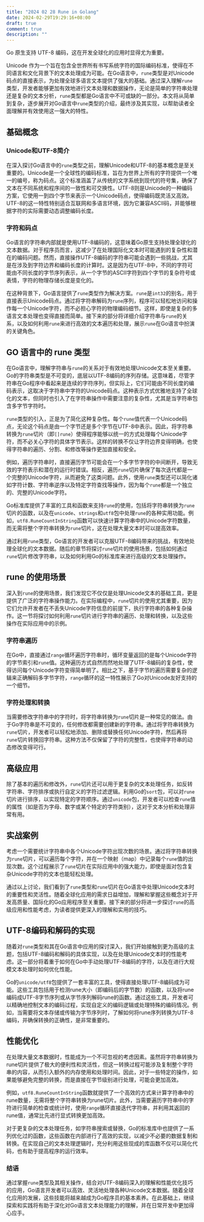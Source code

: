 ```yaml
---
title: "2024 02 28 Rune in Golang"
date: 2024-02-29T19:29:16+08:00
draft: true
comment: true
description: ""
---
```


Go 原生支持 UTF-8 编码，这在开发全球化的应用时显得尤为重要。

Unicode 作为一个旨在包含全世界所有书写系统字符的国际编码标准，使得在不同语言和文化背景下的文本处理成为可能。在Go语言中，`rune`类型是对Unicode码点的直接表示，为处理全球多语言文本提供了强大的基础。通过深入理解`rune`类型，开发者能够更加有效地进行文本处理和数据操作，无论是简单的字符串处理还是复杂的文本分析，`rune`类型都是Go语言中不可或缺的一部分。本文将从简单到复杂，逐步展开对Go语言中`rune`类型的介绍，最终涉及其实现，以帮助读者全面理解并有效使用这一强大的特性。

## 基础概念

### Unicode和UTF-8简介

在深入探讨Go语言中的`rune`类型之前，理解Unicode和UTF-8的基本概念是至关重要的。Unicode是一个全球性的编码标准，旨在为世界上所有的字符提供一个唯一的编号，称为码点。这个标准涵盖了从传统的文字系统到现代的符号集，确保了文本在不同系统和程序间的一致性和可交换性。UTF-8则是Unicode的一种编码方案，它使用一到四个字节来表示一个Unicode码点，使得编码既灵活又高效。UTF-8的这一特性特别适合互联网和多语言环境，因为它兼容ASCII码，并能够根据字符的实际需要动态调整编码长度。

### 字符和码点

Go语言的字符串内部就是使用UTF-8编码的，这意味着Go原生支持处理全球化的文本数据。对于程序员而言，这减少了在处理国际化文本时可能遇到的复杂性和潜在的编码问题。然而，直接操作UTF-8编码的字符串可能会遇到一些挑战，尤其是在涉及到字符边界和编码长度的计算时。这是因为在UTF-8中，不同的字符可能由不同长度的字节序列表示，从一个字节的ASCII字符到四个字节的复杂符号或表情，字符的物理存储长度是变化的。

在这种背景下，Go语言提供了`rune`类型作为解决方案。`rune`是`int32`的别名，用于直接表示Unicode码点。通过将字符串解码为`rune`序列，程序可以轻松地访问和操作每一个Unicode字符，而不必担心字符的物理编码细节。这样，即使是复杂的多语言文本处理也变得直接而简单。接下来的部分将详细介绍字符串与`rune`的关系，以及如何利用`rune`来进行高效的文本遍历和处理，展示`rune`在Go语言中扮演的关键角色。

## GO 语言中的 rune 类型

在Go语言中，理解字符串与`rune`的关系对于有效地处理Unicode文本至关重要。Go的字符串类型是不可变的，底层以UTF-8编码的序列存储。这意味着，尽管字符串在Go程序中看起来是连续的字符序列，但实际上，它们可能由不同长度的编码表示，这取决于字符串中字符的Unicode码点。这种表示方式优雅地支持了全球化的文本，但同时也引入了在字符串操作中需要注意的复杂性，尤其是当字符串包含多字节字符时。

`rune`类型的引入，正是为了简化这种复杂性。每个`rune`值代表一个Unicode码点，无论这个码点是由一个字节还是多个字节在UTF-8中表示。因此，将字符串转换为`rune`切片（即`[]rune`）使得程序能够以统一的方式处理每个Unicode字符，而不必关心字符的具体字节表示。这样的转换不仅让字符边界变得明确，也使得字符串的遍历、分割、和修改等操作更加直接和安全。

例如，遍历字符串时，直接遍历字节可能会在一个多字节字符的中间断开，导致无效的字符表示和潜在的运行时错误。相反，遍历`rune`切片确保了每次迭代都是一个完整的Unicode字符，从而避免了这类问题。此外，使用`rune`类型还可以简化诸如字符计数、字符串逆序以及特定字符查找等操作，因为每个`rune`都是一个独立的、完整的Unicode字符。

Go标准库提供了丰富的工具和函数来支持`rune`的使用，包括将字符串转换为`rune`切片的函数，以及在`unicode`、`strings`和`utf8`包中处理`rune`的各种实用功能。例如，`utf8.RuneCountInString`函数可以快速计算字符串中的Unicode字符数量，而无需将整个字符串转换为`rune`切片，这在处理大量文本时可以提高效率。

通过利用`rune`类型，Go语言的开发者可以克服UTF-8编码带来的挑战，有效地处理全球化的文本数据。随后的章节将探讨`rune`切片的使用场景，包括如何通过`rune`切片修改字符串，以及如何利用Go的标准库来进行高级的文本处理操作。

## rune 的使用场景

深入到`rune`的使用场景，我们发现它不仅仅是处理Unicode文本的基础工具，更是提供了广泛的字符串操作能力。在实际编程中，`rune`切片的使用尤其重要，因为它们允许开发者在不丢失Unicode字符信息的前提下，执行字符串的各种复杂操作。这一节将探讨如何利用`rune`切片进行字符串的遍历、处理和转换，以及这些操作在实际应用中的示例。

### 字符串遍历
在Go中，直接通过`range`循环遍历字符串时，循环变量返回的是每个Unicode字符的字节索引和`rune`值。这种遍历方式自然而然地处理了UTF-8编码的复杂性，使得访问每个Unicode字符变得简单明了。相比之下，基于字节的遍历需要复杂的逻辑来正确解码多字节字符，`range`循环的这一特性展示了Go对Unicode友好支持的一个细节。

### 字符处理和转换
当需要修改字符串中的字符时，将字符串转换为`rune`切片是一种常见的做法。由于Go字符串是不可变的，任何修改都需要创建新的字符串。通过将字符串转换为`rune`切片，开发者可以轻松地添加、删除或替换任何Unicode字符，然后再将`rune`切片转换回字符串。这种方法不仅保留了字符的完整性，也使得字符串的动态修改变得可行。

## 高级应用

除了基本的遍历和修改外，`rune`切片还可以用于更复杂的文本处理任务，如反转字符串、字符排序或执行自定义的字符过滤逻辑。利用Go的`sort`包，可以对`rune`切片进行排序，以实现特定的字符顺序。通过`unicode`包，开发者可以检查`rune`值的属性（如是否为字母、数字或某个特定的字符类别），这对于文本分析和处理非常有用。

## 实战案例

考虑一个需要统计字符串中各个Unicode字符出现次数的场景。通过将字符串转换为`rune`切片，可以遍历每个字符，并在一个映射（map）中记录每个`rune`值的出现次数。这个过程展示了`rune`切片在实际应用中的强大能力，即使是面对包含复杂Unicode字符的文本也能轻松处理。

通过以上讨论，我们看到了`rune`类型和`rune`切片在Go语言中处理Unicode文本时的重要性和灵活性。随着全球化应用的需求日益增加，理解和掌握这些概念对于开发高质量、国际化的Go应用程序至关重要。接下来的部分将进一步探讨`rune`的高级应用和性能考虑，为读者提供更深入的理解和实用的技巧。

## UTF-8编码和解码的实现

随着对`rune`类型和其在Go语言中应用的探讨深入，我们开始接触到更为高级的主题，包括UTF-8编码和解码的具体实现，以及在处理Unicode文本时的性能考虑。这一部分将着重于如何在Go中手动处理UTF-8编码的字符，以及在进行大规模文本处理时如何优化性能。

Go的`unicode/utf8`包提供了一套丰富的工具，使得直接处理UTF-8编码成为可能。这些工具包括用于检测rune大小（即编码后的字节数）的函数，以及将rune编码成UTF-8字节序列或从字节序列解码rune的函数。通过这些工具，开发者可以精确地控制文本的编码过程，实现自定义的编码逻辑或处理特殊的编码情况。例如，当需要将文本存储或传输为字节序列时，了解如何将rune序列转换为UTF-8编码，并确保转换的正确性，是非常重要的。

## 性能优化
在处理大量文本数据时，性能成为一个不可忽视的考虑因素。虽然将字符串转换为rune切片提供了极大的便利性和灵活性，但这一转换过程可能涉及复制整个字符串的内容，从而引入额外的内存使用和处理时间。因此，对于一些特定的操作，如果能够避免完整的转换，而是直接在字节级别进行处理，可能会更加高效。

例如，`utf8.RuneCountInString`函数就提供了一个高效的方式来计算字符串中的rune数量，无需将整个字符串转换为rune切片。此外，当需要遍历字符串中的字符进行简单的检查或统计时，使用`range`循环直接迭代字符串，并利用其返回的rune值，通常比先进行显式转换更加高效。

对于更复杂的文本处理任务，如字符串搜索或替换，Go的标准库中也提供了一系列优化过的函数，这些函数在内部进行了高效的实现，以减少不必要的数据复制和转换。在实现自己的文本处理逻辑时，充分利用这些现成的库函数不仅可以简化代码，也有助于提高程序的运行效率。

### 结语
通过掌握`rune`类型及其相关操作，结合对UTF-8编码深入的理解和性能优化技巧的应用，Go语言开发者可以高效、灵活地处理各种Unicode文本数据。随着全球化应用的发展，这些技能将越来越成为Go程序员的基本素养。在此基础上，继续探索和实践将有助于深化对Go语言文本处理能力的理解，并在日常开发中更加得心应手。
